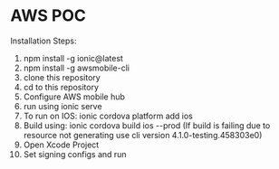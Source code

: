 # AWS POC

Installation Steps:

1. npm install -g ionic@latest
2. npm install -g awsmobile-cli
3. clone this repository
4. cd to this repository
5. Configure AWS mobile hub
6. run using ionic serve
7. To run on IOS: ionic cordova platform add ios
8. Build using: ionic cordova build ios --prod (If build is failing due to resource not generating use cli version 4.1.0-testing.458303e0)
9. Open Xcode Project 
10. Set signing configs and run